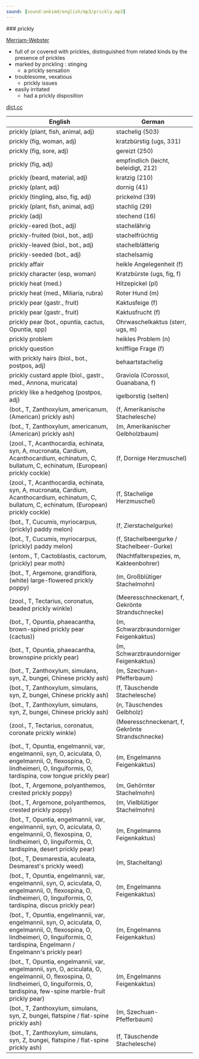 ```yaml
---
sound: [sound:ankimd/english/mp3/prickly.mp3]
---
```


\### prickly

[Merriam-Webster](https://www.merriam-webster.com/dictionary/prickly)

- full of or covered with prickles, distinguished from related kinds by the presence of prickles
- marked by prickling : stinging
    - a prickly sensation
- troublesome, vexatious
    - prickly issues
- easily irritated
    - had a prickly disposition

[dict.cc](https://www.dict.cc/prickly)

| English        | German       |
| -------------- | ------------ |
| prickly (plant, fish, animal, adj) | stachelig (503) |
| prickly (fig, woman, adj) | kratzbürstig (ugs, 331) |
| prickly (fig, sore, adj) | gereizt (250) |
| prickly (fig, adj) | empfindlich (leicht, beleidigt, 212) |
| prickly (beard, material, adj) | kratzig (210) |
| prickly (plant, adj) | dornig (41) |
| prickly (tingling, also, fig, adj) | prickelnd (39) |
| prickly (plant, fish, animal, adj) | stachlig (29) |
| prickly (adj) | stechend (16) |
| prickly-eared (bot., adj) | stachelährig |
| prickly-fruited (biol., bot., adj) | stachelfrüchtig |
| prickly-leaved (biol., bot., adj) | stachelblätterig |
| prickly-seeded (bot., adj) | stachelsamig |
| prickly affair | heikle Angelegenheit (f) |
| prickly character (esp, woman) | Kratzbürste (ugs, fig, f) |
| prickly heat (med.) | Hitzepickel (pl) |
| prickly heat (med., Miliaria, rubra) | Roter Hund (m) |
| prickly pear (gastr., fruit) | Kaktusfeige (f) |
| prickly pear (gastr., fruit) | Kaktusfrucht (f) |
| prickly pear (bot., opuntia, cactus, Opuntia, spp) | Ohrwaschelkaktus (sterr, ugs, m) |
| prickly problem | heikles Problem (n) |
| prickly question | knifflige Frage (f) |
| with prickly hairs (biol., bot., postpos, adj) | behaartstachelig |
| prickly custard apple (biol., gastr., med., Annona, muricata) | Graviola (Corossol, Guanabana, f) |
| prickly like a hedgehog (postpos, adj) | igelborstig (selten) |
|  (bot., T, Zanthoxylum, americanum, (American) prickly ash) |  (f, Amerikanische Stachelesche) |
|  (bot., T, Zanthoxylum, americanum, (American) prickly ash) |  (m, Amerikanischer Gelbholzbaum) |
|  (zool., T, Acanthocardia, echinata, syn, A, mucronata, Cardium, Acanthocardium, echinatum, C, bullatum, C, echinatum, (European) prickly cockle) |  (f, Dornige Herzmuschel) |
|  (zool., T, Acanthocardia, echinata, syn, A, mucronata, Cardium, Acanthocardium, echinatum, C, bullatum, C, echinatum, (European) prickly cockle) |  (f, Stachelige Herzmuschel) |
|  (bot., T, Cucumis, myriocarpus, (prickly) paddy melon) |  (f, Zierstachelgurke) |
|  (bot., T, Cucumis, myriocarpus, (prickly) paddy melon) |  (f, Stachelbeergurke / Stachelbeer-Gurke) |
|  (entom., T, Cactoblastis, cactorum, (prickly) pear moth) |  (Nachtfalterspezies, m, Kakteenbohrer) |
|  (bot., T, Argemone, grandiflora, (white) large-flowered prickly poppy) |  (m, Großblütiger Stachelmohn) |
|  (zool., T, Tectarius, coronatus, beaded prickly winkle) |  (Meeresschneckenart, f, Gekrönte Strandschnecke) |
|  (bot., T, Opuntia, phaeacantha, brown-spined prickly pear (cactus)) |  (m, Schwarzbraundorniger Feigenkaktus) |
|  (bot., T, Opuntia, phaeacantha, brownspine prickly pear) |  (m, Schwarzbraundorniger Feigenkaktus) |
|  (bot., T, Zanthoxylum, simulans, syn, Z, bungei, Chinese prickly ash) |  (m, Szechuan-Pfefferbaum) |
|  (bot., T, Zanthoxylum, simulans, syn, Z, bungei, Chinese prickly ash) |  (f, Täuschende Stachelesche) |
|  (bot., T, Zanthoxylum, simulans, syn, Z, bungei, Chinese prickly ash) |  (n, Täuschendes Gelbholz) |
|  (zool., T, Tectarius, coronatus, coronate prickly winkle) |  (Meeresschneckenart, f, Gekrönte Strandschnecke) |
|  (bot., T, Opuntia, engelmannii, var, engelmannii, syn, O, aciculata, O, engelmannii, O, flexospina, O, lindheimeri, O, linguiformis, O, tardispina, cow tongue prickly pear) |  (m, Engelmanns Feigenkaktus) |
|  (bot., T, Argemone, polyanthemos, crested prickly poppy) |  (m, Gehörnter Stachelmohn) |
|  (bot., T, Argemone, polyanthemos, crested prickly poppy) |  (m, Vielblütiger Stachelmohn) |
|  (bot., T, Opuntia, engelmannii, var, engelmannii, syn, O, aciculata, O, engelmannii, O, flexospina, O, lindheimeri, O, linguiformis, O, tardispina, desert prickly pear) |  (m, Engelmanns Feigenkaktus) |
|  (bot., T, Desmarestia, aculeata, Desmarest's prickly weed) |  (m, Stacheltang) |
|  (bot., T, Opuntia, engelmannii, var, engelmannii, syn, O, aciculata, O, engelmannii, O, flexospina, O, lindheimeri, O, linguiformis, O, tardispina, discus prickly pear) |  (m, Engelmanns Feigenkaktus) |
|  (bot., T, Opuntia, engelmannii, var, engelmannii, syn, O, aciculata, O, engelmannii, O, flexospina, O, lindheimeri, O, linguiformis, O, tardispina, Engelmann / Engelmann's prickly pear) |  (m, Engelmanns Feigenkaktus) |
|  (bot., T, Opuntia, engelmannii, var, engelmannii, syn, O, aciculata, O, engelmannii, O, flexospina, O, lindheimeri, O, linguiformis, O, tardispina, few-spine marble-fruit prickly pear) |  (m, Engelmanns Feigenkaktus) |
|  (bot., T, Zanthoxylum, simulans, syn, Z, bungei, flatspine / flat-spine prickly ash) |  (m, Szechuan-Pfefferbaum) |
|  (bot., T, Zanthoxylum, simulans, syn, Z, bungei, flatspine / flat-spine prickly ash) |  (f, Täuschende Stachelesche) |
